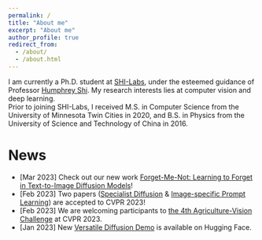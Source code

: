 ```yaml
---
permalink: /
title: "About me"
excerpt: "About me"
author_profile: true
redirect_from: 
  - /about/
  - /about.html
---
```


I am currently a Ph.D. student at [SHI-Labs](https://www.shi-labs.com/), under the esteemed guidance of Professor [Humphrey Shi](https://www.humphreyshi.com/). My research interests lies at computer vision and deep learning.  
Prior to joining SHI-Labs, I received M.S. in Computer Science from the University of Minnesota Twin Cities in 2020, and B.S. in Physics from the University of Science and Technology of China in 2016.  

News
======
* [Mar 2023] Check out our new work [Forget-Me-Not: Learning to Forget in Text-to-Image Diffusion Models](https://arxiv.org/abs/2303.17591)! 
* [Feb 2023] Two papers ([Specialist Diffusion](https://openaccess.thecvf.com/content/CVPR2023/papers/Lu_Specialist_Diffusion_Plug-and-Play_Sample-Efficient_Fine-Tuning_of_Text-to-Image_Diffusion_Models_To_CVPR_2023_paper.pdf) & [Image-specific Prompt Learning](https://arxiv.org/abs/2304.03119)) are accepted to CVPR 2023!
* [Feb 2023] We are welcoming participants to [the 4th Agriculture-Vision Challenge](https://www.agriculture-vision.com/) at CVPR 2023. 
* [Jan 2023] New [Versatile Diffusion Demo](https://huggingface.co/spaces/shi-labs/Versatile-Diffusion) is available on Hugging Face.